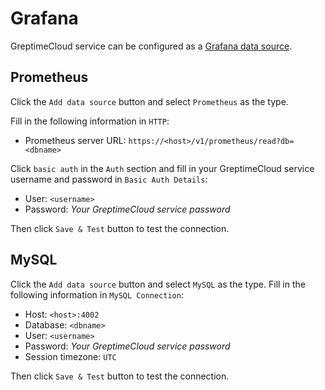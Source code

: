 # Grafana

GreptimeCloud service can be configured as a [Grafana data source](https://grafana.com/docs/grafana/latest/datasources/add-a-data-source/).

## Prometheus

Click the `Add data source` button and select `Prometheus` as the type.

Fill in the following information in `HTTP`:

- Prometheus server URL: `https://<host>/v1/prometheus/read?db=<dbname>`

Click `basic auth` in the `Auth` section and fill in your GreptimeCloud service username and password in `Basic Auth Details`:

- User: `<username>`
- Password: *Your GreptimeCloud service password*

Then click `Save & Test` button to test the connection.

## MySQL

Click the `Add data source` button and select `MySQL` as the type. Fill in the following information in `MySQL Connection`:

- Host: `<host>:4002`
- Database: `<dbname>`
- User: `<username>`
- Password: *Your GreptimeCloud service password*
- Session timezone: `UTC`

Then click `Save & Test` button to test the connection.

